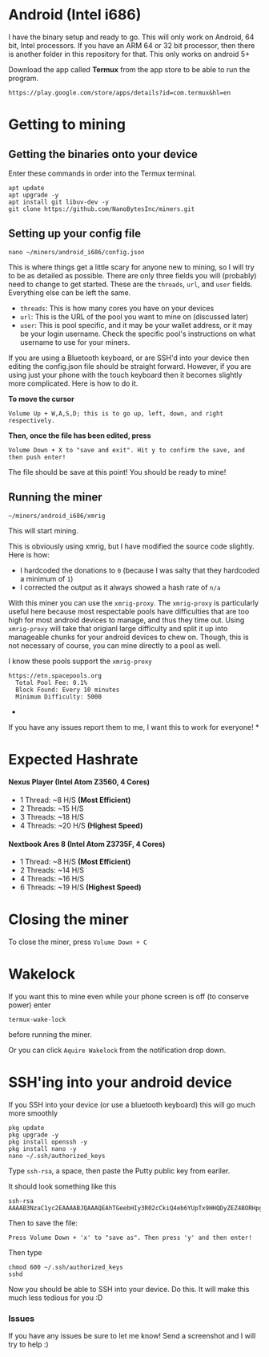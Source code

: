 # Android (Intel i686) #
I have the binary setup and ready to go. This will only work on Android, 64 bit, Intel processors.
If you have an ARM 64 or 32 bit processor, then there is another folder in this repository for that. This only works on android 5+

Download the app called **Termux** from the app store to be able to run the program.
~~~
https://play.google.com/store/apps/details?id=com.termux&hl=en
~~~
# Getting to mining

## Getting the binaries onto your device

Enter these commands in order into the Termux terminal.
~~~
apt update
apt upgrade -y
apt install git libuv-dev -y
git clone https://github.com/NanoBytesInc/miners.git
~~~

## Setting up your config file
~~~
nano ~/miners/android_i686/config.json
~~~

This is where things get a little scary for anyone new to mining, so I will try to be as detailed
as possible. There are only three fields you will (probably) need to change to get started. These are the `threads`, `url`, and `user` fields. Everything else can be left the same.

* `threads`: This is how many cores you have on your devices
* `url`: This is the URL of the pool you want to mine on (discussed later)
* `user`: This is pool specific, and it may be your wallet address, or it may be your login username. Check the specific pool's instructions on what username to use for your miners.

If you are using a Bluetooth keyboard, or are SSH'd into your device then editing the config.json file should be straight forward. However, if you are using just your phone with the touch keyboard then it becomes slightly more complicated. Here is how to do it.

**To move the cursor**

~~~
Volume Up + W,A,S,D; this is to go up, left, down, and right respectively.
~~~

**Then, once the file has been edited, press**
~~~
Volume Down + X to "save and exit". Hit y to confirm the save, and then push enter!
~~~

The file should be save at this point! You should be ready to mine!

## Running the miner
~~~
~/miners/android_i686/xmrig
~~~

This will start mining.

This is obviously using xmrig, but I have modified the source code slightly. Here is how:

* I hardcoded the donations to `0` (because I was salty that they hardcoded a minimum of `1`)
* I corrected the output as it always showed a hash rate of `n/a`

With this miner you can use the `xmrig-proxy`.
The `xmrig-proxy` is particularly useful here because most respectable pools have difficulties that
are too high for most android devices to manage, and thus they time out. Using `xmrig-proxy` will take
that origianl large difficulty and split it up into manageable chunks for your android devices to chew on.
Though, this is not necessary of course, you can mine directly to a pool as well.

I know these pools support the `xmrig-proxy`
~~~
https://etn.spacepools.org
  Total Pool Fee: 0.1%
  Block Found: Every 10 minutes
  Minimum Difficulty: 5000
~~~

*
If you have any issues report them to me, I want this to work for everyone!
*

# Expected Hashrate

#### Nexus Player (Intel Atom Z3560, 4 Cores)
* 1 Thread: ~8 H/S **(Most Efficient)**
* 2 Threads: ~15 H/S
* 3 Threads: ~18 H/S
* 4 Threads: ~20 H/S **(Highest Speed)**

#### Nextbook Ares 8 (Intel Atom Z3735F, 4 Cores)
* 1 Thread: ~8 H/S **(Most Efficient)**
* 2 Threads: ~14 H/S
* 4 Threads: ~16 H/S
* 6 Threads: ~19 H/S **(Highest Speed)**

# Closing the miner
To close the miner, press `Volume Down + C`

# Wakelock
If you want this to mine even while your phone screen is off (to conserve power) enter
~~~
termux-wake-lock
~~~
before running the miner.

Or you can click `Aquire Wakelock` from the notification drop down.

# SSH'ing into your android device

If you SSH into your device (or use a bluetooth keyboard) this will go much more smoothly
~~~
pkg update
pkg upgrade -y
pkg install openssh -y
pkg install nano -y
nano ~/.ssh/authorized_keys
~~~

Type `ssh-rsa`, a space, then paste the Putty public key from eariler.

It should look something like this
~~~
ssh-rsa AAAAB3NzaC1yc2EAAAABJQAAAQEAhTGeebHIy3R02cCkiQ4eb6YUpTx9HHQDyZEZ4BORHpgN8eTmSm3OLgaaWTYmv7xiOhTXdeiswyfXYS3hdrBJH6H4ENClMkBvFYiP+a5hQl8GAiYif/V8N1yCJ6f2PIA+TIicNtSDjpltKyhqAnbkBmBTcYMuBj5D87g23sHWJul072VmkZVz/jnyfccHZjyAz2duUVPIS/Ll1fddrRA6RtmkTv0UHVHOaCZhT742AGjcPoP2KkBsQZWGNuAwkjb8Z5SA0pZUxwSiXgjBeIHd1+BFxu3RXZ9yVDLsrDHuY3dtMyqXkuyRlVa6CDY3GTZvyqc1upmjPxEUe3Ok195mDw==
~~~

Then to save the file:
~~~
Press Volume Down + 'x' to "save as". Then press 'y' and then enter!
~~~

Then type
~~~
chmod 600 ~/.ssh/authorized_keys
sshd
~~~

Now you should be able to SSH into your device. Do this. It will make this much less tedious for you :D

### Issues
If you have any issues be sure to let me know! Send a screenshot and I will try to help :)
